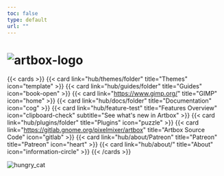 ```yaml
---
toc: false
type: default
url: ""
---
```


# ![artbox-logo](/images/artbox-logo.webp)

{{< cards >}}
  {{< card link="hub/themes/folder" title="Themes" icon="template" >}}
  {{< card link="hub/guides/folder" title="Guides" icon="book-open" >}}
  {{< card link="https://www.gimp.org/" title="GIMP" icon="home" >}}
  {{< card link="hub/docs/folder" title="Documentation" icon="cog" >}}
  {{< card link="hub/feature-test" title="Features Overview" icon="clipboard-check" subtitle="See what's new in Artbox" >}}
  {{< card link="hub/plugins/folder" title="Plugins" icon="puzzle" >}}
  {{< card link="https://gitlab.gnome.org/pixelmixer/artbox" title="Artbox Source Code" icon="gitlab" >}}
  {{< card link="hub/about/Patreon" title="Patreon" title="Patreon" icon="heart" >}}
  {{< card link="hub/about/" title="About" icon="information-circle" >}}
{{< /cards >}}

![hungry_cat](/images/gallery/hungry_cat_final.webp)
